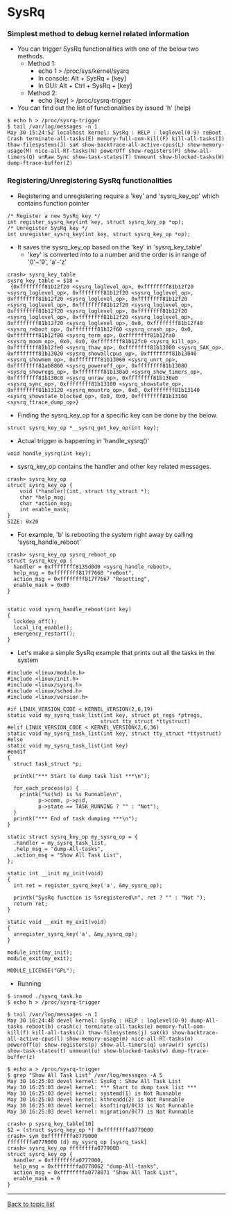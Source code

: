 # SysRq 

### Simplest method to debug kernel related information ###

* You can trigger SysRq functionalities with one of the below two methods.
	* Method 1:
		* echo 1 > /proc/sys/kernel/sysrq
		* In console: Alt + SysRq + [key]
		* In GUI: Alt + Ctrl + SysRq + [key]
	* Method 2:
		* echo [key] > /proc/sysrq-trigger
* You can find out the list of functionalities by issued 'h' (help)

```
$ echo h > /proc/sysrq-trigger 
$ tail /var/log/messages -n 1
May 30 15:24:52 localhost kernel: SysRq : HELP : loglevel(0-9) reBoot Crash terminate-all-tasks(E) memory-full-oom-kill(F) kill-all-tasks(I) thaw-filesystems(J) saK show-backtrace-all-active-cpus(L) show-memory-usage(M) nice-all-RT-tasks(N) powerOff show-registers(P) show-all-timers(Q) unRaw Sync show-task-states(T) Unmount show-blocked-tasks(W) dump-ftrace-buffer(Z) 
```

### Registering/Unregistering SysRq functionalities ###

* Registering and unregistering require a 'key' and 'sysrq_key_op' which contains function pointer

```
/* Register a new SysRq key */
int register_sysrq_key(int key, struct sysrq_key_op *op);
/* Unregister SysRq key */
int unregister_sysrq_key(int key, struct sysrq_key_op *op);
```

* It saves the sysrq_key_op based on the 'key' in 'sysrq_key_table'
	* 'key' is converted into to a number and the order is in range of '0'~'9', 'a'-'z'

```
crash> sysrq_key_table
sysrq_key_table = $18 = 
 {0xffffffff81b12f20 <sysrq_loglevel_op>, 0xffffffff81b12f20 <sysrq_loglevel_op>, 0xffffffff81b12f20 <sysrq_loglevel_op>, 0xffffffff81b12f20 <sysrq_loglevel_op>, 0xffffffff81b12f20 <sysrq_loglevel_op>, 0xffffffff81b12f20 <sysrq_loglevel_op>, 0xffffffff81b12f20 <sysrq_loglevel_op>, 0xffffffff81b12f20 <sysrq_loglevel_op>, 0xffffffff81b12f20 <sysrq_loglevel_op>, 0xffffffff81b12f20 <sysrq_loglevel_op>, 0x0, 0xffffffff81b12f40 <sysrq_reboot_op>, 0xffffffff81b12f60 <sysrq_crash_op>, 0x0, 0xffffffff81b12f80 <sysrq_term_op>, 0xffffffff81b12fa0 <sysrq_moom_op>, 0x0, 0x0, 0xffffffff81b12fc0 <sysrq_kill_op>, 0xffffffff81b12fe0 <sysrq_thaw_op>, 0xffffffff81b13000 <sysrq_SAK_op>, 0xffffffff81b13020 <sysrq_showallcpus_op>, 0xffffffff81b13040 <sysrq_showmem_op>, 0xffffffff81b13060 <sysrq_unrt_op>, 0xffffffff81ab8860 <sysrq_poweroff_op>, 0xffffffff81b13080 <sysrq_showregs_op>, 0xffffffff81b130a0 <sysrq_show_timers_op>, 0xffffffff81b130c0 <sysrq_unraw_op>, 0xffffffff81b130e0 <sysrq_sync_op>, 0xffffffff81b13100 <sysrq_showstate_op>, 0xffffffff81b13120 <sysrq_mountro_op>, 0x0, 0xffffffff81b13140 <sysrq_showstate_blocked_op>, 0x0, 0x0, 0xffffffff81b13160 <sysrq_ftrace_dump_op>}
```

* Finding the sysrq_key_op for a specific key can be done by the below.

```
struct sysrq_key_op *__sysrq_get_key_op(int key);
```

* Actual trigger is happening in 'handle_sysrq()'

```
void handle_sysrq(int key);
```

* sysrq_key_op contains the handler and other key related messages.

```
crash> sysrq_key_op
struct sysrq_key_op {
    void (*handler)(int, struct tty_struct *);
    char *help_msg;
    char *action_msg;
    int enable_mask;
}
SIZE: 0x20
```

* For example, 'b' is rebooting the system right away by calling 'sysrq_handle_reboot'

```
crash> sysrq_key_op sysrq_reboot_op
struct sysrq_key_op {
  handler = 0xffffffff8135d0d0 <sysrq_handle_reboot>, 
  help_msg = 0xffffffff817f7660 "reBoot", 
  action_msg = 0xffffffff817f7667 "Resetting", 
  enable_mask = 0x80
}


static void sysrq_handle_reboot(int key)
{
  lockdep_off();
  local_irq_enable();
  emergency_restart();
}
```

* Let's make a simple SysRq example that prints out all the tasks in the system

```
#include <linux/module.h>
#include <linux/init.h>
#include <linux/sysrq.h>
#include <linux/sched.h>
#include <linux/version.h>

#if LINUX_VERSION_CODE < KERNEL_VERSION(2,6,19)
static void my_sysrq_task_list(int key, struct pt_regs *ptregs,
                              struct tty_struct *ttystruct)
#elif LINUX_VERSION_CODE < KERNEL_VERSION(2,6,36)
static void my_sysrq_task_list(int key, struct tty_struct *ttystruct)
#else
static void my_sysrq_task_list(int key)
#endif
{
  struct task_struct *p;

  printk("*** Start to dump task list ***\n");

  for_each_process(p) {
    printk("%s(%d) is %s Runnable\n",
          p->comm, p->pid,
          p->state == TASK_RUNNING ? "" : "Not");
  }
  printk("*** End of task dumping ***\n");
}

static struct sysrq_key_op my_sysrq_op = {
  .handler = my_sysrq_task_list,
  .help_msg = "dump-All-tasks",
  .action_msg = "Show All Task List",
};

static int __init my_init(void)
{
  int ret = register_sysrq_key('a', &my_sysrq_op);

  printk("SysRq function is %sregistered\n", ret ? "" : "Not ");
  return ret;
}

static void __exit my_exit(void)
{
  unregister_sysrq_key('a', &my_sysrq_op);
}

module_init(my_init);
module_exit(my_exit);

MODULE_LICENSE("GPL");
```

* Running

```
$ insmod ./sysrq_task.ko
$ echo h > /proc/sysrq-trigger 

$ tail /var/log/messages -n 1
May 30 16:24:48 devel kernel: SysRq : HELP : loglevel(0-9) dump-All-tasks reboot(b) crash(c) terminate-all-tasks(e) memory-full-oom-kill(f) kill-all-tasks(i) thaw-filesystems(j) sak(k) show-backtrace-all-active-cpus(l) show-memory-usage(m) nice-all-RT-tasks(n) poweroff(o) show-registers(p) show-all-timers(q) unraw(r) sync(s) show-task-states(t) unmount(u) show-blocked-tasks(w) dump-ftrace-buffer(z) 

$ echo a > /proc/sysrq-trigger 
$ grep "Show All Task List" /var/log/messages -A 5
May 30 16:25:03 devel kernel: SysRq : Show All Task List
May 30 16:25:03 devel kernel: *** Start to dump task list ***
May 30 16:25:03 devel kernel: systemd(1) is Not Runnable
May 30 16:25:03 devel kernel: kthreadd(2) is Not Runnable
May 30 16:25:03 devel kernel: ksoftirqd/0(3) is Not Runnable
May 30 16:25:03 devel kernel: migration/0(7) is Not Runnable

crash> p sysrq_key_table[10]
$2 = (struct sysrq_key_op *) 0xffffffffa0779000
crash> sym 0xffffffffa0779000
ffffffffa0779000 (d) my_sysrq_op [sysrq_task]
crash> sysrq_key_op ffffffffa0779000
struct sysrq_key_op {
  handler = 0xffffffffa0777000, 
  help_msg = 0xffffffffa0778062 "dump-All-tasks", 
  action_msg = 0xffffffffa0778071 "Show All Task List", 
  enable_mask = 0
}
```

---
[Back to topic list](https://sungju.github.io/kernel/internals/index)
